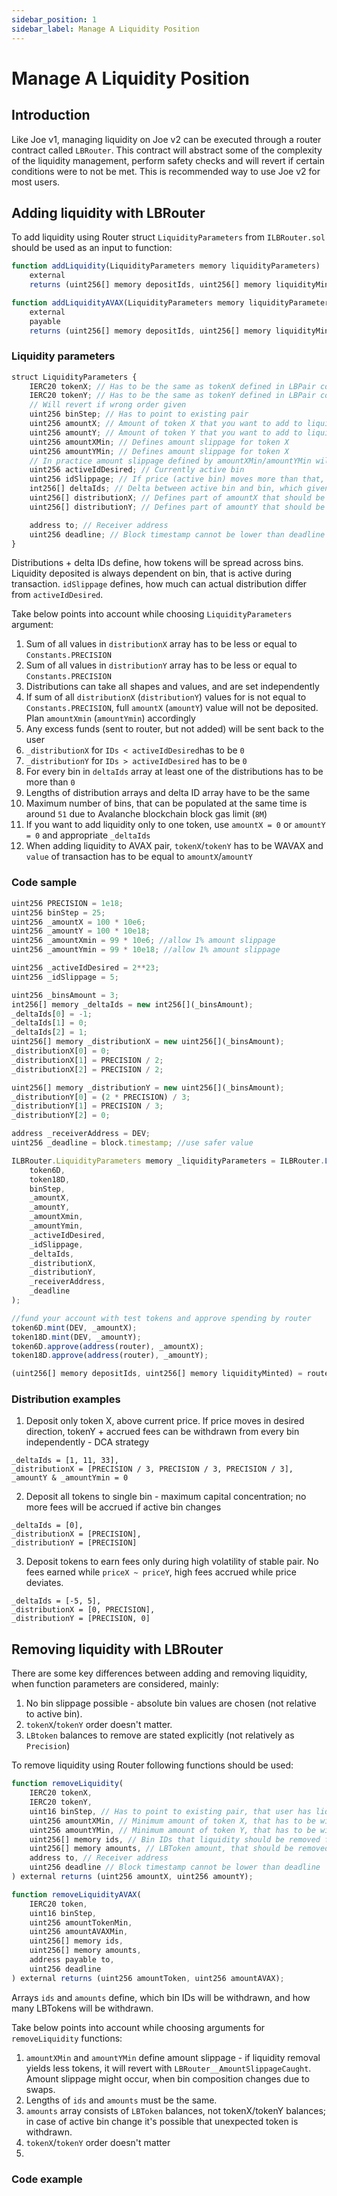 ```yaml
---
sidebar_position: 1
sidebar_label: Manage A Liquidity Position
---
```


# Manage A Liquidity Position

## Introduction

Like Joe v1, managing liquidity on Joe v2 can be executed through a router contract called `LBRouter`. This contract will abstract some of the complexity of the liquidity management, perform safety checks and will revert if certain conditions were to not be met. This is recommended way to use Joe v2 for most users.

## Adding liquidity with LBRouter

To add liquidity using Router struct `LiquidityParameters` from `ILBRouter.sol` should be used as an input to function:

```js
function addLiquidity(LiquidityParameters memory liquidityParameters)
    external
    returns (uint256[] memory depositIds, uint256[] memory liquidityMinted);

function addLiquidityAVAX(LiquidityParameters memory liquidityParameters)
    external
    payable
    returns (uint256[] memory depositIds, uint256[] memory liquidityMinted);

```

### Liquidity parameters

```js
struct LiquidityParameters {
    IERC20 tokenX; // Has to be the same as tokenX defined in LBPair contract
    IERC20 tokenY; // Has to be the same as tokenY defined in LBPair contract
    // Will revert if wrong order given
    uint256 binStep; // Has to point to existing pair
    uint256 amountX; // Amount of token X that you want to add to liquidity
    uint256 amountY; // Amount of token Y that you want to add to liquidity
    uint256 amountXMin; // Defines amount slippage for token X
    uint256 amountYMin; // Defines amount slippage for token X
    // In practice amount slippage defined by amountXMin/amountYMin will never be significant if distributions are set properly
    uint256 activeIdDesired; // Currently active bin
    uint256 idSlippage; // If price (active bin) moves more than that, transaction will revert
    int256[] deltaIds; // Delta between active bin and bin, which given distribution is added to
    uint256[] distributionX; // Defines part of amountX that should be added to bin (activeIdDesired[i] + deltaIds[i])
    uint256[] distributionY; // Defines part of amountY that should be added to bin (activeIdDesired[i] + deltaIds[i])

    address to; // Receiver address
    uint256 deadline; // Block timestamp cannot be lower than deadline
}
```

Distributions + delta IDs define, how tokens will be spread across bins.
Liquidity deposited is always dependent on bin, that is active during transaction. `idSlippage` defines, how much can actual distribution differ from `activeIdDesired`.

Take below points into account while choosing `LiquidityParameters` argument:
1. Sum of all values in `distributionX` array has to be less or equal to `Constants.PRECISION`
2. Sum of all values in `distributionY` array has to be less or equal to `Constants.PRECISION`
3. Distributions can take all shapes and values, and are set independently
4. If sum of all `distributionX` (`distributionY`) values for is not equal to `Constants.PRECISION`, full `amountX` (`amountY`) value will not be deposited. Plan `amountXmin` (`amountYmin`) accordingly
5. Any excess funds (sent to router, but not added) will be sent back to the user
6. `_distributionX` for `IDs < activeIdDesired`has to be `0`
7. `_distributionY` for `IDs > activeIdDesired` has to be `0`
8. For every bin in `deltaIds` array at least one of the distributions has to be more than `0`
9. Lengths of distribution arrays and delta ID array have to be the same
10. Maximum number of bins, that can be populated at the same time is around `51` due to Avalanche blockchain block gas limit (`8M`) 
11. If you want to add liquidity only to one token, use `amountX = 0` or `amountY = 0` and appropriate `_deltaIds`
12. When adding liquidity to AVAX pair, `tokenX`/`tokenY` has to be WAVAX and `value` of transaction has to be equal to `amountX`/`amountY`

### Code sample

```js
uint256 PRECISION = 1e18;
uint256 binStep = 25; 
uint256 _amountX = 100 * 10e6; 
uint256 _amountY = 100 * 10e18;
uint256 _amountXmin = 99 * 10e6; //allow 1% amount slippage
uint256 _amountYmin = 99 * 10e18; //allow 1% amount slippage

uint256 _activeIdDesired = 2**23; 
uint256 _idSlippage = 5; 

uint256 _binsAmount = 3;
int256[] memory _deltaIds = new int256[](_binsAmount);
_deltaIds[0] = -1;
_deltaIds[1] = 0;
_deltaIds[2] = 1;
uint256[] memory _distributionX = new uint256[](_binsAmount);
_distributionX[0] = 0;
_distributionX[1] = PRECISION / 2;
_distributionX[2] = PRECISION / 2;

uint256[] memory _distributionY = new uint256[](_binsAmount);
_distributionY[0] = (2 * PRECISION) / 3;
_distributionY[1] = PRECISION / 3;
_distributionY[2] = 0;

address _receiverAddress = DEV;
uint256 _deadline = block.timestamp; //use safer value

ILBRouter.LiquidityParameters memory _liquidityParameters = ILBRouter.LiquidityParameters(
    token6D,
    token18D,
    binStep,
    _amountX,
    _amountY,
    _amountXmin,
    _amountYmin,
    _activeIdDesired,
    _idSlippage,
    _deltaIds,
    _distributionX,
    _distributionY,
    _receiverAddress,
    _deadline
);

//fund your account with test tokens and approve spending by router
token6D.mint(DEV, _amountX);
token18D.mint(DEV, _amountY);
token6D.approve(address(router), _amountX);
token18D.approve(address(router), _amountY);

(uint256[] memory depositIds, uint256[] memory liquidityMinted) = router.addLiquidity(_liquidityParameters);
```

### Distribution examples

1. Deposit only token X, above current price. If price moves in desired direction, tokenY + accrued fees can be withdrawn from every bin independently - DCA strategy
```
_deltaIds = [1, 11, 33],  
_distributionX = [PRECISION / 3, PRECISION / 3, PRECISION / 3], 
_amountY & _amountYmin = 0
```

2. Deposit all tokens to single bin - maximum capital concentration; no more fees will be accrued if active bin changes
```
_deltaIds = [0], 
_distributionX = [PRECISION],
_distributionY = [PRECISION]
```

3. Deposit tokens to earn fees only during high volatility of stable pair. No fees earned while `priceX ~ priceY`, high fees accrued while price deviates.
```
_deltaIds = [-5, 5],  
_distributionX = [0, PRECISION], 
_distributionY = [PRECISION, 0]
```

## Removing liquidity with LBRouter

There are some key differences between adding and removing liquidity, when function parameters are considered, mainly:
1. No bin slippage possible - absolute bin values are chosen (not relative to active bin).
2. `tokenX`/`tokenY` order doesn't matter.
3. `LBtoken` balances to remove are stated explicitly (not relatively as `Precision`) 

To remove liquidity using Router following functions should be used:


```js
function removeLiquidity(
    IERC20 tokenX,
    IERC20 tokenY,
    uint16 binStep, // Has to point to existing pair, that user has liquidity deposited in
    uint256 amountXMin, // Minimum amount of token X, that has to be withdrawn
    uint256 amountYMin, // Minimum amount of token Y, that has to be withdrawn
    uint256[] memory ids, // Bin IDs that liquidity should be removed from
    uint256[] memory amounts, // LBToken amount, that should be removed
    address to, // Receiver address
    uint256 deadline // Block timestamp cannot be lower than deadline
) external returns (uint256 amountX, uint256 amountY);

function removeLiquidityAVAX(
    IERC20 token,
    uint16 binStep,
    uint256 amountTokenMin,
    uint256 amountAVAXMin,
    uint256[] memory ids,
    uint256[] memory amounts,
    address payable to,
    uint256 deadline
) external returns (uint256 amountToken, uint256 amountAVAX);
```

Arrays `ids` and `amounts` define, which bin IDs will be withdrawn, and how many LBTokens will be withdrawn.


Take below points into account while choosing arguments for `removeLiquidity` functions:
1. `amountXMin` and `amountYMin` define amount slippage - if liquidity removal yields less tokens, it will revert with `LBRouter__AmountSlippageCaught`. Amount slippage might occur, when bin composition changes due to swaps.
2. Lengths of `ids` and `amounts` must be the same.
3. `amounts` array consists of `LBToken` balances, not tokenX/tokenY balances; in case of active bin change it's possible that unexpected token is withdrawn.
4. `tokenX`/`tokenY` order doesn't matter
5. 



### Code example



